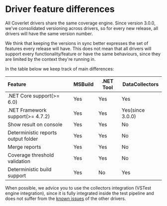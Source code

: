 # Driver feature differences

All Coverlet drivers share the same coverage engine. Since version 3.0.0, we've consolidated versioning across drivers, so for every new release, all drivers will have the same version number.

We think that keeping the versions in sync better expresses the set of features every release will have. This does not mean that all drivers will support every functionality/feature or have the same behaviours, since they are limited by the context they're running in.

In the table below we keep track of main differences:

| Feature                            | MSBuild       | .NET Tool    |  DataCollectors  |
|:-----------------------------------|:--------------|--------------|------------------|
| .NET Core support(>= 6.0)          | Yes           | Yes          | Yes              |
| .NET Framework support(>= 4.7.2)   | Yes           | Yes          | Yes(since 3.0.0) |
| Show result on console             | Yes           | Yes          | No               |
| Deterministic reports output folder| Yes           | Yes          | No               |
| Merge reports                      | Yes           | Yes          | No               |
| Coverage threshold validation      | Yes           | Yes          | No               |
| Deterministic build support        | Yes           | No           | Yes              |

When possible, we advice you to use the collectors integration (VSTest engine integration), since it is fully integrated inside the test pipeline and does not suffer from the [known issues](KnownIssues.md) of the other drivers.
